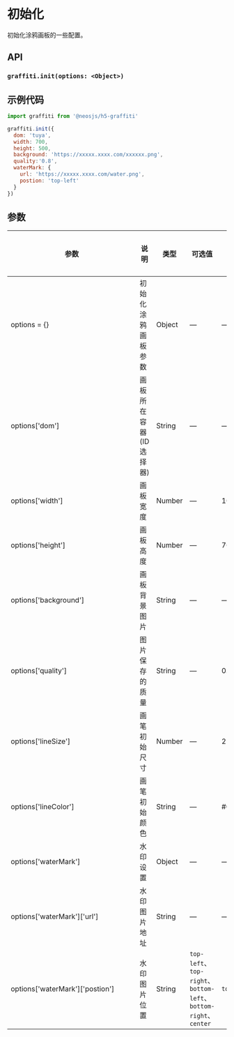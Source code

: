 # 初始化

初始化涂鸦画板的一些配置。


## API
### `graffiti.init(options: <Object>)`
### 

## 示例代码
```js
import graffiti from '@neosjs/h5-graffiti'

graffiti.init({
  dom: 'tuya',
  width: 700,
  height: 500,
  background: 'https://xxxxx.xxxx.com/xxxxxx.png',
  quality:'0.8',
  waterMark: {
    url: 'https://xxxxx.xxxx.com/water.png',
    postion: 'top-left'
  }
})
```

## 参数

| <div style="width:280px">参数</div>                        | 说明                       | 类型   | 可选值          | 默认值       | 是否必选|
| --------------------------- | -------------------------- | ------ | --------------- | ------------ |------------ |
| options = {}                | 初始化涂鸦画板参数           | Object | —               | —            | 是 |
|options['dom']| 画板所在容器(ID选择器) | String | —               | —            | 是 |
|options['width']| 画板宽度 | Number | —               | 1024            | 否 |
|options['height']| 画板高度 | Number | —               | 768            | 否 |
|options['background']| 画板背景图片 | String | —               | —            | 否 |
|options['quality']| 图片保存的质量 | String | —               | 0.75            | 否 |
|options['lineSize']| 画笔初始尺寸 | Number | —               | 2            | 否 |
|options['lineColor']| 画笔初始颜色 | String | —               | #000000            | 否 |
|options['waterMark']| 水印设置 | Object | —               | —            | 否 |
|options['waterMark']['url']| 水印图片地址 | String | —               | —            | 否 |
|options['waterMark']['postion']| 水印图片位置 | String | `top-left`、`top-right`、`bottom-left`、`bottom-right`、`center`              | `top-left`            | 否 |
